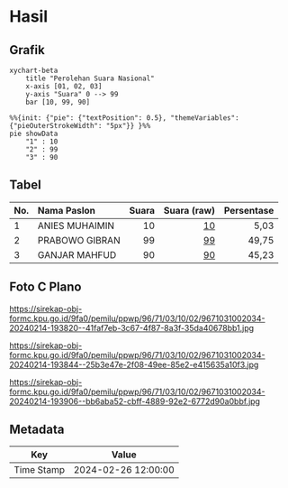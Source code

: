 # Hasil

## Grafik

```mermaid
xychart-beta
    title "Perolehan Suara Nasional"
    x-axis [01, 02, 03]
    y-axis "Suara" 0 --> 99
    bar [10, 99, 90]
```

```mermaid
%%{init: {"pie": {"textPosition": 0.5}, "themeVariables": {"pieOuterStrokeWidth": "5px"}} }%%
pie showData
    "1" : 10
    "2" : 99
    "3" : 90
```

## Tabel

| No. | Nama Paslon    | Suara | Suara (raw) | Persentase |
|:--- |:-------------- | -----:| -----------:| ----------:|
| 1   | ANIES MUHAIMIN | 10    | [10][p-1]   | 5,03       |
| 2   | PRABOWO GIBRAN | 99    | [99][p-2]   | 49,75      |
| 3   | GANJAR MAHFUD  | 90    | [90][p-3]   | 45,23      |


[p-1]: https://github.com/gigit-pemilu/pemilu-2024/blob/main/pilpres/hitung-suara/sub/96-papua-barat-daya/sub/71-kota-sorong/sub/03-sorong-barat/sub/1002-rufei/sub/034-tps/sub/paslon-1.txt
[p-2]: https://github.com/gigit-pemilu/pemilu-2024/blob/main/pilpres/hitung-suara/sub/96-papua-barat-daya/sub/71-kota-sorong/sub/03-sorong-barat/sub/1002-rufei/sub/034-tps/sub/paslon-2.txt
[p-3]: https://github.com/gigit-pemilu/pemilu-2024/blob/main/pilpres/hitung-suara/sub/96-papua-barat-daya/sub/71-kota-sorong/sub/03-sorong-barat/sub/1002-rufei/sub/034-tps/sub/paslon-3.txt

## Foto C Plano

https://sirekap-obj-formc.kpu.go.id/9fa0/pemilu/ppwp/96/71/03/10/02/9671031002034-20240214-193820--41faf7eb-3c67-4f87-8a3f-35da40678bb1.jpg

https://sirekap-obj-formc.kpu.go.id/9fa0/pemilu/ppwp/96/71/03/10/02/9671031002034-20240214-193844--25b3e47e-2f08-49ee-85e2-e415635a10f3.jpg

https://sirekap-obj-formc.kpu.go.id/9fa0/pemilu/ppwp/96/71/03/10/02/9671031002034-20240214-193906--bb6aba52-cbff-4889-92e2-6772d90a0bbf.jpg


## Metadata

| Key        | Value               |
| ---------- | ------------------- |
| Time Stamp | 2024-02-26 12:00:00 |



